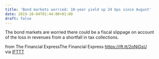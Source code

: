 ```yaml
---
title: 'Bond markets worried: 10-year yield up 24 bps since August'
date: 2019-10-04T01:44:00+01:00
draft: false
---
```


The bond markets are worried there could be a fiscal slippage on account of the loss in revenues from a shortfall in tax collections.  
  
from The Financial ExpressThe Financial Express https://ift.tt/2oNiGsU  
via [IFTTT](https://ifttt.com/?ref=da&site=blogger)
